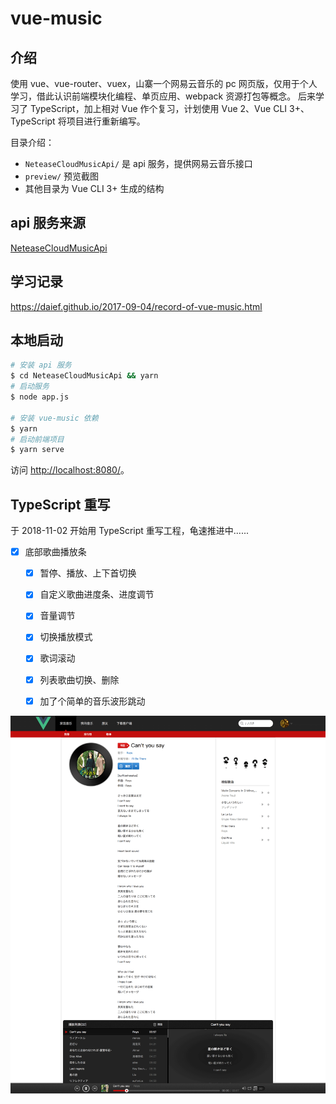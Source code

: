 # vue-music

## 介绍
使用 vue、vue-router、vuex，山寨一个网易云音乐的 pc 网页版，仅用于个人学习，借此认识前端模块化编程、单页应用、webpack 资源打包等概念。
后来学习了 TypeScript，加上相对 Vue 作个复习，计划使用 Vue 2、Vue CLI 3+、TypeScript 将项目进行重新编写。

目录介绍：
- `NeteaseCloudMusicApi/` 是 api 服务，提供网易云音乐接口
- `preview/` 预览截图
- 其他目录为 Vue CLI 3+ 生成的结构

## api 服务来源
[NeteaseCloudMusicApi](https://github.com/Binaryify/NeteaseCloudMusicApi)

## 学习记录
https://daief.github.io/2017-09-04/record-of-vue-music.html

## 本地启动
```bash
# 安装 api 服务
$ cd NeteaseCloudMusicApi && yarn
# 启动服务
$ node app.js

# 安装 vue-music 依赖
$ yarn
# 启动前端项目
$ yarn serve
```

访问 [http://localhost:8080/](http://localhost:8080/)。

## TypeScript 重写
于 2018-11-02 开始用 TypeScript 重写工程，龟速推进中......
- [x] 底部歌曲播放条
  - [x] 暂停、播放、上下首切换
  - [x] 自定义歌曲进度条、进度调节
  - [x] 音量调节
  - [x] 切换播放模式
  - [x] 歌词滚动
  - [x] 列表歌曲切换、删除
  - [x] 加了个简单的音乐波形跳动


<!-- 界面 -->
![](./preview/view.png)
